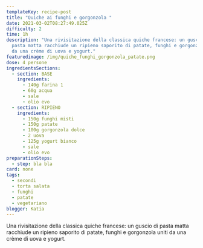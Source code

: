 ```yaml
---
templateKey: recipe-post
title: "Quiche ai funghi e gorgonzola "
date: 2021-03-02T08:27:49.025Z
difficulty: 2
time: 1h
description: "Una rivisitazione della classica quiche francese: un guscio di
  pasta matta racchiude un ripieno saporito di patate, funghi e gorgonzola uniti
  da una crème di uova e yogurt."
featuredimage: /img/quiche_funghi_gorgonzola_patate.png
dose: 4 persone
ingredientsSections:
  - section: BASE
    ingredients:
      - 140g farina 1
      - 60g acqua
      - sale
      - olio evo
  - section: RIPIENO
    ingredients:
      - 150g funghi misti
      - 150g patate
      - 100g gorgonzola dolce
      - 2 uova
      - 125g yogurt bianco
      - sale
      - olio evo
preparationSteps:
  - step: bla bla
card: none
tags:
  - secondi
  - torta salata
  - funghi
  - patate
  - vegetariano
blogger: Katia
---
```

Una rivisitazione della classica quiche francese: un guscio di pasta matta racchiude un ripieno saporito di patate, funghi e gorgonzola uniti da una crème di uova e yogurt.